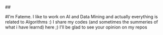 ##**<HI EVERYONE...>**

#I'm Fateme.
I like to work on AI and Data Mining and actually everything is related to Algorithms :)
I share my codes (and sometimes the summeries of what i have learnd) here ;)
I'll be glad to see your opinion on my repos
